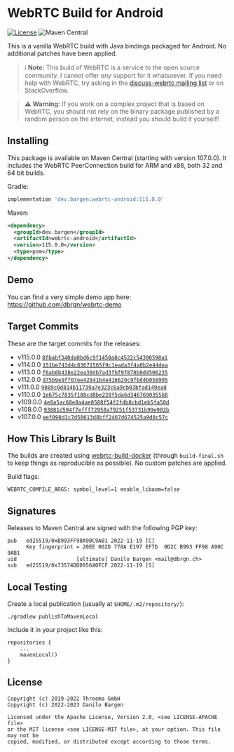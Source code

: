 # WebRTC Build for Android

[![License](https://img.shields.io/badge/license-MIT%20%2F%20Apache%202.0-blue.svg)](https://github.com/dbrgn/webrtc-android)
![Maven Central](https://img.shields.io/maven-central/v/dev.bargen/webrtc-android)

This is a vanilla WebRTC build with Java bindings packaged for Android. No
additional patches have been applied.

> :information_source: **Note:** This build of WebRTC is a service to the open
> source community. I cannot offer _any_ support for it whatsoever. If you need
> help with WebRTC, try asking in the [discuss-webrtc mailing
> list][discuss-webrtc] or on StackOverflow.

> :warning: **Warning:** If you work on a complex project that is based on
> WebRTC, you should not rely on the binary package published by a random
> person on the internet, instead you should build it yourself!

[discuss-webrtc]: https://groups.google.com/g/discuss-webrtc


## Installing

This package is available on Maven Central (starting with version 107.0.0). It
includes the WebRTC PeerConnection build for ARM and x86, both 32 and 64 bit
builds.

Gradle:

```groovy
implementation 'dev.bargen:webrtc-android:115.0.0'
```

Maven:

```xml
<dependency>
  <groupId>dev.bargen</groupId>
  <artifactId>webrtc-android</artifactId>
  <version>115.0.0</version>
  <type>pom</type>
</dependency>
```


## Demo

You can find a very simple demo app here: <https://github.com/dbrgn/webrtc-demo>


## Target Commits

These are the target commits for the releases:

- v115.0.0 [`8fbabf340da0bd6c9f1450a8c4522c54390598a1`](https://chromium.googlesource.com/external/webrtc/+/8fbabf340da0bd6c9f1450a8c4522c54390598a1)
- v114.0.0 [`151be743d4c83671565f9c1eada3f4a0b2e44dea`](https://chromium.googlesource.com/external/webrtc/+/151be743d4c83671565f9c1eada3f4a0b2e44dea)
- v113.0.0 [`f6ab0b438e22ea30db7ad3fbf9f870b0d4506235`](https://chromium.googlesource.com/external/webrtc/+/f6ab0b438e22ea30db7ad3fbf9f870b0d4506235)
- v112.0.0 [`d75b9e9ff07ee42841b4e416629c9fbd4b058905`](https://chromium.googlesource.com/external/webrtc/+/d75b9e9ff07ee42841b4e416629c9fbd4b058905)
- v111.0.0 [`9089c0d814b11739a7e323c6a9cb03bfad149ea8`](https://chromium.googlesource.com/external/webrtc/+/9089c0d814b11739a7e323c6a9cb03bfad149ea8)
- v110.0.0 [`1e675c7835f188cd8be228f5da6d3467690355b8`](https://chromium.googlesource.com/external/webrtc/+/1e675c7835f188cd8be228f5da6d3467690355b8)
- v109.0.0 [`4e8a5ac68e8a4ae0588f54f2fdb8cbd1eb5fa50d`](https://chromium.googlesource.com/external/webrtc/+/4e8a5ac68e8a4ae0588f54f2fdb8cbd1eb5fa50d)
- v108.0.0 [`93081d594f7efff72958a79251f53731b99e902b`](https://chromium.googlesource.com/external/webrtc/+/93081d594f7efff72958a79251f53731b99e902b)
- v107.0.0 [`eef098d1c7d50613d8bff2467d674525a9d0c57c`](https://chromium.googlesource.com/external/webrtc/+/eef098d1c7d50613d8bff2467d674525a9d0c57c)


## How This Library Is Built

The builds are created using
[webrtc-build-docker](https://github.com/threema-ch/webrtc-build-docker)
(through `build-final.sh` to keep things as reproducible as possible). No
custom patches are applied.

Build flags:

    WEBRTC_COMPILE_ARGS: symbol_level=1 enable_libaom=false


## Signatures

Releases to Maven Central are signed with the following PGP key:

    pub   ed25519/0xB993FF98A90C9AB1 2022-11-19 [C]
          Key fingerprint = 20EE 002D 778A E197 EF7D  0D2C B993 FF98 A90C 9AB1
    uid                   [ultimate] Danilo Bargen <mail@dbrgn.ch>
    sub   ed25519/0x73574DD095640FCF 2022-11-19 [S]


## Local Testing

Create a local publication (usually at `$HOME/.m2/repository/`):

    ./gradlew publishToMavenLocal

Include it in your project like this:

    repositories {
        ...
        mavenLocal()
    }


## License

    Copyright (c) 2019-2022 Threema GmbH
    Copyright (c) 2022-2023 Danilo Bargen

    Licensed under the Apache License, Version 2.0, <see LICENSE-APACHE file>
    or the MIT license <see LICENSE-MIT file>, at your option. This file may not be
    copied, modified, or distributed except according to those terms.
